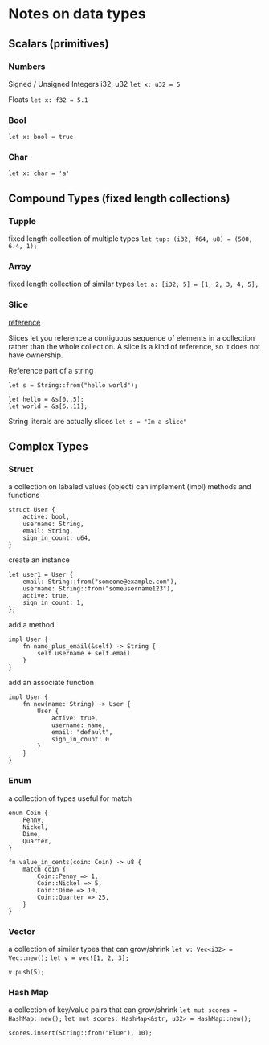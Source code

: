 # Notes on data types

## Scalars (primitives)

### Numbers

Signed / Unsigned Integers i32, u32
`let x: u32 = 5`

Floats
`let x: f32 = 5.1`

### Bool

`let x: bool = true`

### Char

`let x: char = 'a'`

## Compound Types (fixed length collections)

### Tupple

fixed length collection of multiple types
`let tup: (i32, f64, u8) = (500, 6.4, 1);`

### Array

fixed length collection of similar types
`let a: [i32; 5] = [1, 2, 3, 4, 5];`

### Slice

[reference](https://doc.rust-lang.org/book/ch04-03-slices.html)

Slices let you reference a contiguous sequence of elements in a collection rather than the whole collection.
A slice is a kind of reference, so it does not have ownership.

Reference part of a string

```
let s = String::from("hello world");

let hello = &s[0..5];
let world = &s[6..11];
```

String literals are actually slices
`let s = "Im a slice"`

## Complex Types

### Struct

a collection on labaled values (object)
can implement (impl) methods and functions

```
struct User {
    active: bool,
    username: String,
    email: String,
    sign_in_count: u64,
}
```

create an instance

```
let user1 = User {
    email: String::from("someone@example.com"),
    username: String::from("someusername123"),
    active: true,
    sign_in_count: 1,
};
```

add a method

```
impl User {
    fn name_plus_email(&self) -> String {
        self.username + self.email
    }
}
```

add an associate function

```
impl User {
    fn new(name: String) -> User {
        User {
            active: true,
            username: name,
            email: "default",
            sign_in_count: 0
        }
    }
}
```

### Enum

a collection of types
useful for match

```
enum Coin {
    Penny,
    Nickel,
    Dime,
    Quarter,
}
```

```
fn value_in_cents(coin: Coin) -> u8 {
    match coin {
        Coin::Penny => 1,
        Coin::Nickel => 5,
        Coin::Dime => 10,
        Coin::Quarter => 25,
    }
}
```

### Vector

a collection of similar types that can grow/shrink
`let v: Vec<i32> = Vec::new();`
`let v = vec![1, 2, 3];`

`v.push(5);`

### Hash Map

a collection of key/value pairs that can grow/shrink
`let mut scores = HashMap::new();`
`let mut scores: HashMap<&str, u32> = HashMap::new();`

`scores.insert(String::from("Blue"), 10);`
